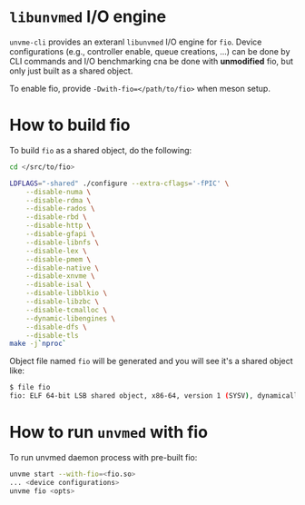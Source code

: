 # `libunvmed` I/O engine

`unvme-cli` provides an exteranl `libunvmed` I/O engine for `fio`.  Device
configurations (e.g., controller enable, queue creations, ...) can be done by
CLI commands and I/O benchmarking cna be done with **unmodified** fio, but only
just built as a shared object.

To enable fio, provide `-Dwith-fio=</path/to/fio>` when meson setup.

# How to build fio
To build `fio` as a shared object, do the following:

```bash
cd </src/to/fio>

LDFLAGS="-shared" ./configure --extra-cflags='-fPIC' \
	--disable-numa \
	--disable-rdma \
	--disable-rados \
	--disable-rbd \
	--disable-http \
	--disable-gfapi \
	--disable-libnfs \
	--disable-lex \
	--disable-pmem \
	--disable-native \
	--disable-xnvme \
	--disable-isal \
	--disable-libblkio \
	--disable-libzbc \
	--disable-tcmalloc \
	--dynamic-libengines \
	--disable-dfs \
	--disable-tls
make -j`nproc`
```

Object file named `fio` will be generated and you will see it's a shared
object like:

```bash
$ file fio
fio: ELF 64-bit LSB shared object, x86-64, version 1 (SYSV), dynamically linked, BuildID[sha1]=a07596014a8a4b688aa15c64338975e8ae4b3615, with debug_info, not stripped
```

# How to run `unvmed` with fio
To run unvmed daemon process with pre-built fio:

```bash
unvme start --with-fio=<fio.so>
... <device configurations>
unvme fio <opts>
```
